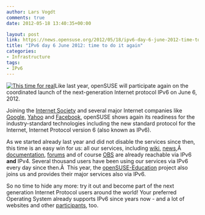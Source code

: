 ```yaml
---
author: Lars Vogdt
comments: true
date: 2012-05-18 13:40:35+00:00

layout: post
link: https://news.opensuse.org/2012/05/18/ipv6-day-6-june-2012-time-to-do-it-again/
title: "IPv6 day 6 June 2012: time to do it again"
categories:
- Infrastructure
tags:
- IPv6
---
```

[![This time for real](http://www.worldipv6launch.org/wp-content/themes/ipv6/downloads/World_IPv6_launch_banner_256.png)](http://www.worldipv6launch.org/)Like last year, openSUSE will participate again on the coordinated launch of the next-generation Internet protocol IPv6 on June 6, 2012.

Joining the [Internet Society](http://www.isoc.org/) and several major Internet companies like [Google](http://googleblog.blogspot.de/2012/01/ipv6-countdown-to-launch.html), [Yahoo](http://www.yahoo.com) and [Facebook](http://www.facebook.com), openSUSE shows again its readiness for the industry-standard technologies including the new standard protocol for the Internet, Internet Protocol version 6 (also known as IPv6).

As we started already last year and did not disable the services since then, this time is an easy win for us: all our services, including [wiki](http://en.opensuse.org/Main_Page), [news](https://news.opensuse.org),Â  [documentation](http://doc.opensuse.org), [forums](http://forums.opensuse.org/) and of course [OBS](http://build.opensuse.org) are already reachable via IPv6 **and** IPv4. Several thousand users have been using our services via IPv6 every day since then.Â  This year, the [openSUSE-Education](http://ipv6.opensuse-education.org) project also joins us and provides their major services also via IPv6.

So no time to hide any more: try it out and become part of the next generation Internet Protocol users around the world! Your preferred Operating System already supports IPv6 since years now - and a lot of websites and other [participants](www.worldipv6launch.org/participants/), too.		
